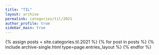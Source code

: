 ```yaml
---
title: "TIL"
layout: archive
permalink: categories/til/2021
author_profile: true
sidebar_main: true
---
```



{% assign posts = site.categories.til.2021 %}
{% for post in posts %} {% include archive-single.html type=page.entries_layout %} {% endfor %}